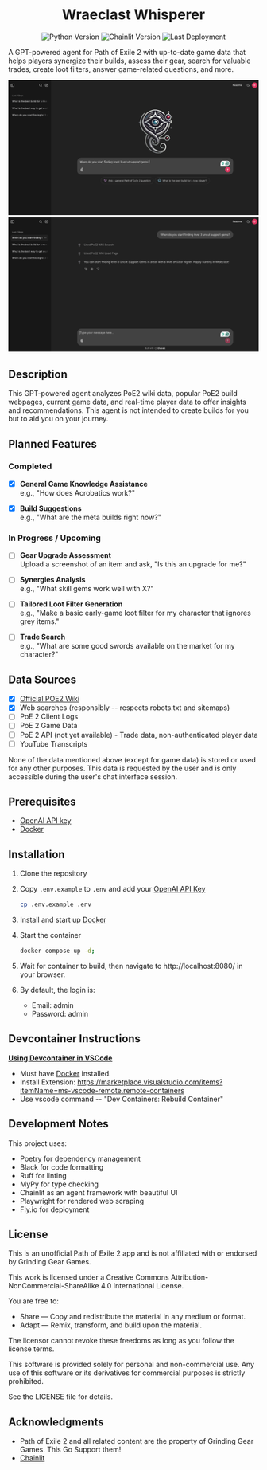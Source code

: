 <div align="center">

# Wraeclast Whisperer

![Python Version](https://img.shields.io/badge/dynamic/toml?url=https%3A%2F%2Fraw.githubusercontent.com%2Fdarecstowell%2Fwraeclast-whisperer%2Frefs%2Fheads%2Fmain%2Fpyproject.toml&query=%24.tool.poetry.dependencies.python&label=Python)
![Chainlit Version](https://img.shields.io/badge/dynamic/toml?url=https%3A%2F%2Fraw.githubusercontent.com%2Fdarecstowell%2Fwraeclast-whisperer%2Frefs%2Fheads%2Fmain%2Fpyproject.toml&query=%24.tool.poetry.dependencies.chainlit&label=Chainlit&color=red)
![Last Deployment](https://img.shields.io/github/actions/workflow/status/darecstowell/wraeclast-whisperer/fly-deploy.yml?branch=main&label=Last%20Deployment)

</div>

A GPT-powered agent for Path of Exile 2 with up-to-date game data that helps players synergize their builds, assess their gear, search for valuable trades, create loot filters, answer game-related questions, and more.

![alt text](screenshots/home-page.png)
![alt text](screenshots/lvl-3-support-gems.png)

## Description

This GPT-powered agent analyzes PoE2 wiki data, popular PoE2 build webpages, current game data, and real-time player data to offer insights and recommendations. This agent is not intended to create builds for you but to aid you on your journey.

## Planned Features

### Completed

- [X] **General Game Knowledge Assistance**  
  e.g., "How does Acrobatics work?"

- [X] **Build Suggestions**  
  e.g., "What are the meta builds right now?"

### In Progress / Upcoming

- [ ] **Gear Upgrade Assessment**  
  Upload a screenshot of an item and ask, "Is this an upgrade for me?"

- [ ] **Synergies Analysis**  
  e.g., "What skill gems work well with X?"

- [ ] **Tailored Loot Filter Generation**  
  e.g., "Make a basic early-game loot filter for my character that ignores grey items."

- [ ] **Trade Search**  
  e.g., "What are some good swords available on the market for my character?"

## Data Sources
- [x] [Official POE2 Wiki](https://www.poe2wiki.net/wiki/Path_of_Exile_2_Wiki)
- [x] Web searches (responsibly -- respects robots.txt and sitemaps)
- [ ] PoE 2 Client Logs
- [ ] PoE 2 Game Data
- [ ] PoE 2 API (not yet available) - Trade data, non-authenticated player data
- [ ] YouTube Transcripts

None of the data mentioned above (except for game data) is stored or used for any other purposes. This data is requested by the user and is only accessible during the user's chat interface session.

## Prerequisites

- [OpenAI API key](https://platform.openai.com/api-keys)
- [Docker](https://www.docker.com/products/docker-desktop/)

## Installation

1. Clone the repository

2. Copy `.env.example` to `.env` and add your [OpenAI API Key](https://platform.openai.com/api-keys)
    ```sh
    cp .env.example .env
    ```

3. Install and start up [Docker](https://www.docker.com/products/docker-desktop/)

4. Start the container
    ```sh
    docker compose up -d;
    ```

5. Wait for container to build, then navigate to http://localhost:8080/ in your browser.
6. By default, the login is:
   - Email: admin
   - Password: admin

## Devcontainer Instructions

**[Using Devcontainer in VSCode](https://code.visualstudio.com/docs/devcontainers/tutorial)** 
- Must have [Docker](https://www.docker.com/products/docker-desktop/) installed. 
- Install Extension: https://marketplace.visualstudio.com/items?itemName=ms-vscode-remote.remote-containers
- Use vscode command -- "Dev Containers: Rebuild Container" 

## Development Notes

This project uses:

- Poetry for dependency management
- Black for code formatting
- Ruff for linting
- MyPy for type checking
- Chainlit as an agent framework with beautiful UI
- Playwright for rendered web scraping
- Fly.io for deployment

## License
This is an unofficial Path of Exile 2 app and is not affiliated with or endorsed by Grinding Gear Games.

This work is licensed under a Creative Commons Attribution-NonCommercial-ShareAlike 4.0 International License.

You are free to:

- Share — Copy and redistribute the material in any medium or format.
- Adapt — Remix, transform, and build upon the material.

The licensor cannot revoke these freedoms as long as you follow the license terms.

This software is provided solely for personal and non-commercial use. Any use of this software or its derivatives for commercial purposes is strictly prohibited.

See the LICENSE file for details.

## Acknowledgments

- Path of Exile 2 and all related content are the property of Grinding Gear Games. This Go Support them!
- [Chainlit](https://chainlit.io/)
